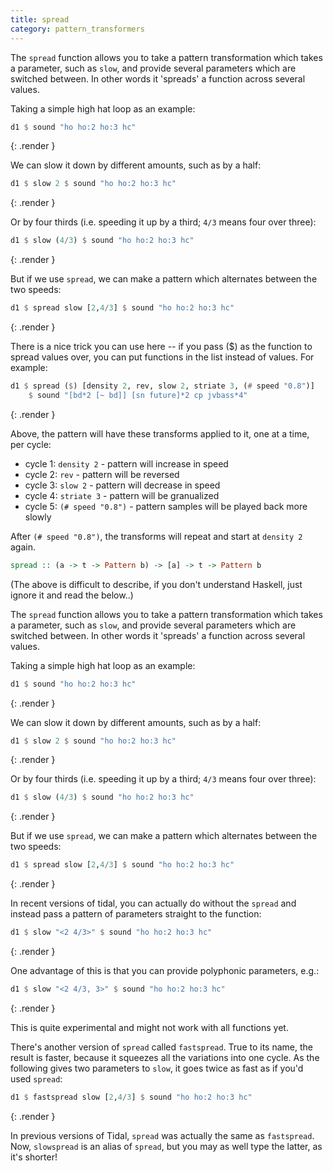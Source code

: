 ```yaml
---
title: spread
category: pattern_transformers
---
```



The `spread` function allows you to take a pattern transformation
which takes a parameter, such as `slow`, and provide several
parameters which are switched between. In other words it 'spreads' a
function across several values.

Taking a simple high hat loop as an example:

~~~~ haskell
d1 $ sound "ho ho:2 ho:3 hc"
~~~~
{: .render }

We can slow it down by different amounts, such as by a half:

~~~~ haskell
d1 $ slow 2 $ sound "ho ho:2 ho:3 hc"
~~~~
{: .render }

Or by four thirds (i.e. speeding it up by a third; `4/3` means four over
three):

~~~~ haskell
d1 $ slow (4/3) $ sound "ho ho:2 ho:3 hc"
~~~~
{: .render }

But if we use `spread`, we can make a pattern which alternates between
the two speeds:

~~~~ haskell
d1 $ spread slow [2,4/3] $ sound "ho ho:2 ho:3 hc"
~~~~
{: .render }

There is a nice trick you can use here -- if you pass ($) as the
function to spread values over, you can put functions in the list
instead of values. For example:

~~~~ haskell
d1 $ spread ($) [density 2, rev, slow 2, striate 3, (# speed "0.8")]
    $ sound "[bd*2 [~ bd]] [sn future]*2 cp jvbass*4"
~~~~
{: .render }

Above, the pattern will have these transforms applied to it, one at a time, per cycle:

* cycle 1: `density 2` - pattern will increase in speed
* cycle 2: `rev` - pattern will be reversed
* cycle 3: `slow 2` - pattern will decrease in speed
* cycle 4: `striate 3` - pattern will be granualized
* cycle 5: `(# speed "0.8")` - pattern samples will be played back more slowly

After `(# speed "0.8")`, the transforms will repeat and start at `density 2` again.

~~~~ haskell
spread :: (a -> t -> Pattern b) -> [a] -> t -> Pattern b
~~~~

(The above is difficult to describe, if you don't understand Haskell,
just ignore it and read the below..)

The `spread` function allows you to take a pattern transformation
which takes a parameter, such as `slow`, and provide several
parameters which are switched between. In other words it 'spreads' a
function across several values.

Taking a simple high hat loop as an example:

~~~~ haskell
d1 $ sound "ho ho:2 ho:3 hc"
~~~~
{: .render }

We can slow it down by different amounts, such as by a half:

~~~~ haskell
d1 $ slow 2 $ sound "ho ho:2 ho:3 hc"
~~~~
{: .render }

Or by four thirds (i.e. speeding it up by a third; `4/3` means four over
three):

~~~~ haskell
d1 $ slow (4/3) $ sound "ho ho:2 ho:3 hc"
~~~~
{: .render }

But if we use `spread`, we can make a pattern which alternates between
the two speeds:

~~~~ haskell
d1 $ spread slow [2,4/3] $ sound "ho ho:2 ho:3 hc"
~~~~
{: .render }

In recent versions of tidal, you can actually do without the `spread` and instead pass a pattern of parameters straight to the function:

~~~~ haskell
d1 $ slow "<2 4/3>" $ sound "ho ho:2 ho:3 hc"
~~~~
{: .render }

One advantage of this is that you can provide polyphonic parameters, e.g.:

~~~~ haskell
d1 $ slow "<2 4/3, 3>" $ sound "ho ho:2 ho:3 hc"
~~~~
{: .render }

This is quite experimental and might not work with all functions yet.

There's another version of `spread` called `fastspread`. True to its name, the result is faster, because it squeezes all the variations into one cycle. As the following gives two parameters to `slow`, it goes twice as fast as if you'd used `spread`:

~~~~ haskell
d1 $ fastspread slow [2,4/3] $ sound "ho ho:2 ho:3 hc"
~~~~
{: .render }

In previous versions of Tidal, `spread` was actually the same as `fastspread`. Now, `slowspread` is an alias of `spread`, but you may as well type the latter, as it's shorter!
